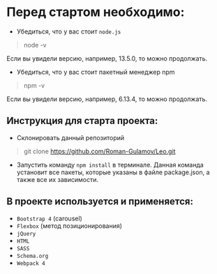 # Перед стартом необходимо:

*  Убедиться, что у вас стоит `node.js`

>node -v

Если вы увидели версию, например, 13.5.0, то можно продолжать.
 
*  Убедиться, что у вас стоит пакетный менеджер npm

>npm -v

Если вы увидели версию, например, 6.13.4, то можно продолжать.

## Инструкция для старта проекта:

* Склонировать данный репозиторий
>git clone https://github.com/Roman-Gulamov/Leo.git

* Запустить команду `npm install` в терминале. Данная команда установит все пакеты, которые указаны в файле
package.json, а также все их зависимости.


## В проекте используется и применяется:

* `Bootstrap 4` (carousel)
* `Flexbox` (метод позиционирования)
* `jQuery`
* `HTML`
* `SASS`
* `Schema.org`
* `Webpack 4`

